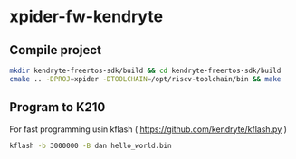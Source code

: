 # xpider-fw-kendryte


## Compile project

```bash
mkdir kendryte-freertos-sdk/build && cd kendryte-freertos-sdk/build
cmake .. -DPROJ=xpider -DTOOLCHAIN=/opt/riscv-toolchain/bin && make
```


## Program to K210  

For fast programming usin kflash ( https://github.com/kendryte/kflash.py )

```bash
kflash -b 3000000 -B dan hello_world.bin
```